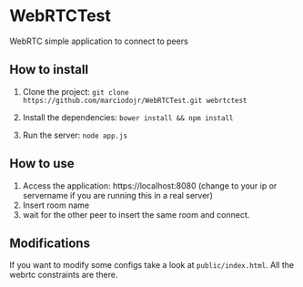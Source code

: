 # WebRTCTest
WebRTC simple application to connect to peers

## How to install

1. Clone the project:
`git clone https://github.com/marciodojr/WebRTCTest.git webrtctest`

2. Install the dependencies:
`bower install && npm install`

3. Run the server:
`node app.js`

## How to use
1. Access the application: https://localhost:8080 (change to your ip or servername if you are running this in a real server)
2. Insert room name
3. wait for the other peer to insert the same room and connect.

## Modifications
If you want to modify some configs take a look at `public/index.html`. All the webrtc constraints are there.
